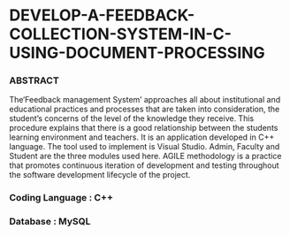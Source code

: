 # DEVELOP-A-FEEDBACK-COLLECTION-SYSTEM-IN-C-USING-DOCUMENT-PROCESSING

### ABSTRACT
The‘Feedback management System’ approaches all about institutional and educational practices
and processes that are taken into consideration, the student’s concerns of the level of the
knowledge they receive. This procedure explains that there is a good relationship between the
students learning environment and teachers.
It is an application developed in C++ language. The tool used to implement is Visual
Studio. Admin, Faculty and Student are the three modules used here. AGILE methodology is
a practice that promotes continuous iteration of development and testing throughout the
software development lifecycle of the project.

### Coding Language : C++

### Database : MySQL
